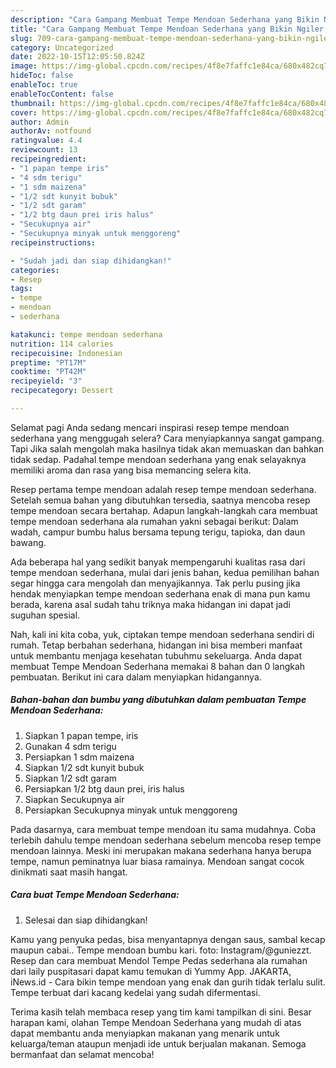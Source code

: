 ```yaml
---
description: "Cara Gampang Membuat Tempe Mendoan Sederhana yang Bikin Ngiler, Buat Buka Puasa Enak"
title: "Cara Gampang Membuat Tempe Mendoan Sederhana yang Bikin Ngiler, Buat Buka Puasa Enak"
slug: 709-cara-gampang-membuat-tempe-mendoan-sederhana-yang-bikin-ngiler-buat-buka-puasa-enak
category: Uncategorized
date: 2022-10-15T12:05:50.824Z
image: https://img-global.cpcdn.com/recipes/4f8e7faffc1e84ca/680x482cq70/tempe-mendoan-sederhana-foto-resep-utama.jpg
hideToc: false
enableToc: true
enableTocContent: false
thumbnail: https://img-global.cpcdn.com/recipes/4f8e7faffc1e84ca/680x482cq70/tempe-mendoan-sederhana-foto-resep-utama.jpg
cover: https://img-global.cpcdn.com/recipes/4f8e7faffc1e84ca/680x482cq70/tempe-mendoan-sederhana-foto-resep-utama.jpg
author: Admin
authorAv: notfound
ratingvalue: 4.4
reviewcount: 13
recipeingredient:
- "1 papan tempe iris"
- "4 sdm terigu"
- "1 sdm maizena"
- "1/2 sdt kunyit bubuk"
- "1/2 sdt garam"
- "1/2 btg daun prei iris halus"
- "Secukupnya air"
- "Secukupnya minyak untuk menggoreng"
recipeinstructions:

- "Sudah jadi dan siap dihidangkan!"
categories:
- Resep
tags:
- tempe
- mendoan
- sederhana

katakunci: tempe mendoan sederhana 
nutrition: 114 calories
recipecuisine: Indonesian
preptime: "PT17M"
cooktime: "PT42M"
recipeyield: "3"
recipecategory: Dessert

---
```



Selamat pagi Anda sedang mencari inspirasi resep tempe mendoan sederhana yang menggugah selera? Cara menyiapkannya sangat gampang. Tapi Jika salah mengolah maka hasilnya tidak akan memuaskan dan bahkan tidak sedap. Padahal tempe mendoan sederhana yang enak selayaknya memiliki aroma dan rasa yang bisa memancing selera kita.


Resep pertama tempe mendoan adalah resep tempe mendoan sederhana. Setelah semua bahan yang dibutuhkan tersedia, saatnya mencoba resep tempe mendoan secara bertahap. Adapun langkah-langkah cara membuat tempe mendoan sederhana ala rumahan yakni sebagai berikut: Dalam wadah, campur bumbu halus bersama tepung terigu, tapioka, dan daun bawang.

Ada beberapa hal yang sedikit banyak mempengaruhi kualitas rasa dari tempe mendoan sederhana, mulai dari jenis bahan, kedua pemilihan bahan segar hingga cara mengolah dan menyajikannya. Tak perlu pusing jika hendak menyiapkan tempe mendoan sederhana enak di mana pun kamu berada, karena asal sudah tahu triknya maka hidangan ini dapat jadi suguhan spesial.


Nah, kali ini kita coba, yuk, ciptakan tempe mendoan sederhana sendiri di rumah. Tetap berbahan sederhana, hidangan ini bisa memberi manfaat untuk membantu menjaga kesehatan tubuhmu sekeluarga. Anda dapat membuat Tempe Mendoan Sederhana memakai 8 bahan dan 0 langkah pembuatan. Berikut ini cara dalam menyiapkan hidangannya.

<!--inarticleads1-->

##### Bahan-bahan dan bumbu yang dibutuhkan dalam pembuatan Tempe Mendoan Sederhana:

1. Siapkan 1 papan tempe, iris
1. Gunakan 4 sdm terigu
1. Persiapkan 1 sdm maizena
1. Siapkan 1/2 sdt kunyit bubuk
1. Siapkan 1/2 sdt garam
1. Persiapkan 1/2 btg daun prei, iris halus
1. Siapkan Secukupnya air
1. Persiapkan Secukupnya minyak untuk menggoreng


Pada dasarnya, cara membuat tempe mendoan itu sama mudahnya. Coba terlebih dahulu tempe mendoan sederhana sebelum mencoba resep tempe mendoan lainnya. Meski ini merupakan makana sederhana hanya berupa tempe, namun peminatnya luar biasa ramainya. Mendoan sangat cocok dinikmati saat masih hangat. 

<!--inarticleads2-->

##### Cara buat Tempe Mendoan Sederhana:


1. Selesai dan siap dihidangkan!

Kamu yang penyuka pedas, bisa menyantapnya dengan saus, sambal kecap maupun cabai.. Tempe mendoan bumbu kari. foto: Instagram/@guniezzt. Resep dan cara membuat Mendol Tempe Pedas sederhana ala rumahan dari laily puspitasari dapat kamu temukan di Yummy App. JAKARTA, iNews.id - Cara bikin tempe mendoan yang enak dan gurih tidak terlalu sulit. Tempe terbuat dari kacang kedelai yang sudah difermentasi. 

Terima kasih telah membaca resep yang tim kami tampilkan di sini. Besar harapan kami, olahan Tempe Mendoan Sederhana yang mudah di atas dapat membantu anda menyiapkan makanan yang menarik untuk keluarga/teman ataupun menjadi ide untuk berjualan makanan. Semoga bermanfaat dan selamat mencoba!
